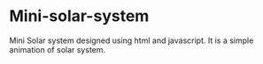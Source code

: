 # Mini-solar-system
Mini Solar system designed using html and javascript. It is a simple animation of solar system.




